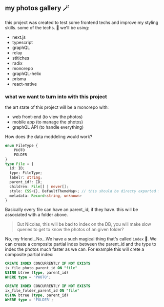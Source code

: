 ## my photos gallery 🪄

this project was created to test some frontend techs and improve my styling skills. some of the techs. 💫
we'll be using:

- next.js
- typescript
- graphQL
- relay
- stitiches
- radix
- monorepo
- graphQL-helix
- prisma
- react-native

### what we want to turn into with this project

the art state of this project will be a monorepo with:

- web front-end (to view the photos)
- mobile app (to manage the photos)
- graphQL API (to handle everything)

How does the data moddeling would work?

```ts
enum FileType {
    PHOTO
    FOLDER
}
type File = {
  id: ID;
  type: FileType;
  label?: string;
  parent_id?: ID;
  children: File[] | never[];
  style: CSS<{}, DefaultThemeMap>; // this should be directy exported from stitches
  metadata: Record<string, unknown>
}
```

Basically every file can have an parent_id, if they have. this will be associated with a folder above.

> But Nicolas, this will be bad to index on the DB, you will make slow queries to get to know the photos of an given folder?

No, my friend...No...We have a such magical thing that's called `index` 💫. We can create a composite partial index between the parent_id and the type to index the photos much faster as we can. For example this will crete a composite partial index:

```sql
CREATE INDEX CONCURRENTLY IF NOT EXISTS
ix_file_photo_parent_id ON "file"
USING btree (type, parent_id)
WHERE type = 'PHOTO';

CREATE INDEX CONCURRENTLY IF NOT EXISTS
ix_file_folder_parent_id ON "file"
USING btree (type, parent_id)
WHERE type = 'FOLDER';
```
